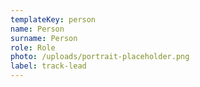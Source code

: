 ```yaml
---
templateKey: person
name: Person
surname: Person
role: Role
photo: /uploads/portrait-placeholder.png
label: track-lead
---
```

